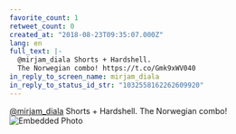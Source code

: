 ```yaml
---
favorite_count: 1
retweet_count: 0
created_at: "2018-08-23T09:35:07.000Z"
lang: en
full_text: |-
  @mirjam_diala Shorts + Hardshell. 
  The Norwegian combo! https://t.co/Gmk9xWV040
in_reply_to_screen_name: mirjam_diala
in_reply_to_status_id_str: "1032558162262609920"
---
```


[@mirjam_diala](https://twitter.com/mirjam_diala) Shorts + Hardshell. The
Norwegian combo!
![Embedded Photo](https://twitter-media-coderbyheart.s3.eu-north-1.amazonaws.com/1032561864331407360-DlRlh-KXcAAbQqt.jpg)
